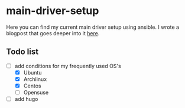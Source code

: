 # main-driver-setup

Here you can find my current main driver setup using ansible. I wrote a blogpost that goes deeper into it [here](https://theintegrative.net/insights/how-my-main-driver-is-setup-with-ansible/).

## Todo list
- [ ] add conditions for my frequently used OS's
  - [x] Ubuntu
  - [x] Archlinux
  - [x] Centos
  - [ ] Opensuse
- [ ] add hugo
